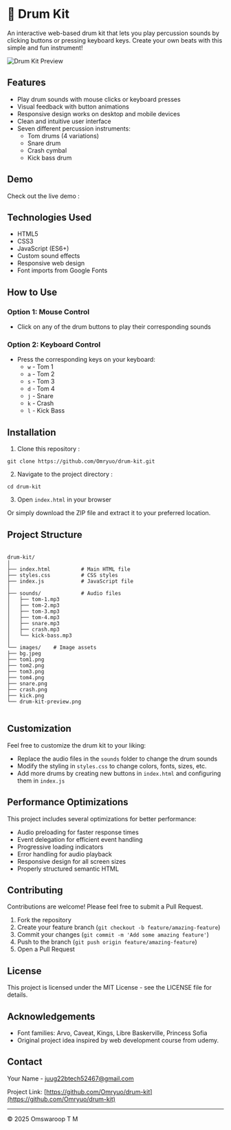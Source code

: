 # 🥁 Drum Kit

An interactive web-based drum kit that lets you play percussion sounds by clicking buttons or pressing keyboard keys. Create your own beats with this simple and fun instrument!

![Drum Kit Preview](./images/drum-kit-preview.png)

## Features

- Play drum sounds with mouse clicks or keyboard presses
- Visual feedback with button animations
- Responsive design works on desktop and mobile devices
- Clean and intuitive user interface
- Seven different percussion instruments:
  - Tom drums (4 variations)
  - Snare drum
  - Crash cymbal
  - Kick bass drum

## Demo

Check out the live demo : 

## Technologies Used

- HTML5
- CSS3
- JavaScript (ES6+)
- Custom sound effects
- Responsive web design
- Font imports from Google Fonts

## How to Use

### Option 1: Mouse Control
- Click on any of the drum buttons to play their corresponding sounds

### Option 2: Keyboard Control
- Press the corresponding keys on your keyboard:
  - `w` - Tom 1
  - `a` - Tom 2
  - `s` - Tom 3
  - `d` - Tom 4
  - `j` - Snare
  - `k` - Crash
  - `l` - Kick Bass

## Installation

1. Clone this repository : <br>
<pre><code>git clone https://github.com/Omryuo/drum-kit.git</code></pre>

2. Navigate to the project directory : <br>
<pre><code>cd drum-kit</code></pre>

3. Open `index.html` in your browser

Or simply download the ZIP file and extract it to your preferred location.

## Project Structure
<pre>
  <code>
drum-kit/
│
├── index.html          # Main HTML file
├── styles.css          # CSS styles
├── index.js            # JavaScript file
│
├── sounds/             # Audio files
│   ├── tom-1.mp3
│   ├── tom-2.mp3
│   ├── tom-3.mp3
│   ├── tom-4.mp3
│   ├── snare.mp3
│   ├── crash.mp3
│   └── kick-bass.mp3
│
└── images/    # Image assets
├── bg.jpeg
├── tom1.png
├── tom2.png
├── tom3.png
├── tom4.png
├── snare.png
├── crash.png
├── kick.png    
└── drum-kit-preview.png
  </code>
</pre>  

## Customization

Feel free to customize the drum kit to your liking:

- Replace the audio files in the `sounds` folder to change the drum sounds
- Modify the styling in `styles.css` to change colors, fonts, sizes, etc.
- Add more drums by creating new buttons in `index.html` and configuring them in `index.js`

## Performance Optimizations

This project includes several optimizations for better performance:

- Audio preloading for faster response times
- Event delegation for efficient event handling
- Progressive loading indicators
- Error handling for audio playback
- Responsive design for all screen sizes
- Properly structured semantic HTML

## Contributing

Contributions are welcome! Please feel free to submit a Pull Request.

1. Fork the repository
2. Create your feature branch (`git checkout -b feature/amazing-feature`)
3. Commit your changes (`git commit -m 'Add some amazing feature'`)
4. Push to the branch (`git push origin feature/amazing-feature`)
5. Open a Pull Request

## License

This project is licensed under the MIT License - see the LICENSE file for details.

## Acknowledgements

- Font families: Arvo, Caveat, Kings, Libre Baskerville, Princess Sofia
- Original project idea inspired by web development course from udemy.

## Contact

Your Name - [juug22btech52467@gmail.com](mailto:juug22btech52467@gmail.com)

Project Link: [https://github.com/Omryuo/drum-kit](https://github.com/Omryuo/drum-kit)

---

© 2025 Omswaroop T M

